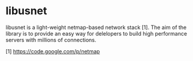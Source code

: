 libusnet
========

libusnet is a light-weight netmap-based network stack [1]. The aim of the library is to provide an easy way for delelopers to build high performance servers with millions of connections. 


[1] https://code.google.com/p/netmap
